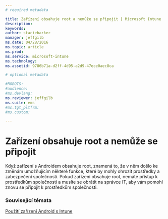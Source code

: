 ```yaml
---
# required metadata

title: Zařízení obsahuje root a nemůže se připojit | Microsoft Intune
description:
keywords:
author: staciebarker
manager: jeffgilb
ms.date: 04/28/2016
ms.topic: article
ms.prod:
ms.service: microsoft-intune
ms.technology:
ms.assetid: 9786b71a-d2ff-4d95-a2d9-47ece0aec8ca

# optional metadata

#ROBOTS:
#audience:
#ms.devlang:
ms.reviewer: jeffgilb
ms.suite: ems
#ms.tgt_pltfrm:
#ms.custom:

---
```



# Zařízení obsahuje root a nemůže se připojit

Když zařízení s Androidem obsahuje root, znamená to, že v něm došlo ke změnám umožňujícím některé funkce, které by mohly ohrozit prostředky a zabezpečení společnosti. Pokud zařízení obsahuje root, nemáte přístup k prostředkům společnosti a musíte se obrátit na správce IT, aby vám pomohl znovu se připojit k prostředkům společnosti.

### Související témata
[Použití zařízení Android s Intune](using-your-android-device-with-intune.md)

<!--HONumber=May16_HO1-->


